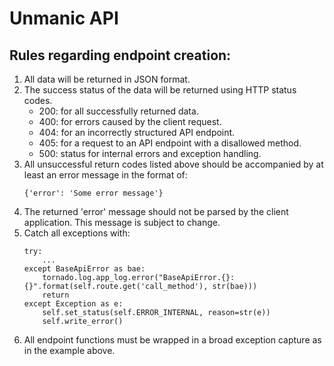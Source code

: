 # Unmanic API

## Rules regarding endpoint creation:
1. All data will be returned in JSON format.
1. The success status of the data will be returned using HTTP status codes.
    - 200: for all successfully returned data.
    - 400: for errors caused by the client request.
    - 404: for an incorrectly structured API endpoint.
    - 405: for a request to an API endpoint with a disallowed method.
    - 500: status for internal errors and exception handling.
1. All unsuccessful return codes listed above should be accompanied by at least an error message in the format of:
   ```
   {'error': 'Some error message'}
   ```
1. The returned 'error' message should not be parsed by the client application. This message is subject to change.
1. Catch all exceptions with:
    ```
    try:
        ...
    except BaseApiError as bae:
        tornado.log.app_log.error("BaseApiError.{}: {}".format(self.route.get('call_method'), str(bae)))
        return
    except Exception as e:
        self.set_status(self.ERROR_INTERNAL, reason=str(e))
        self.write_error()
    ```
1. All endpoint functions must be wrapped in a broad exception capture as in the example above.

